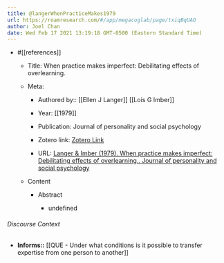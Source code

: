 ```yaml
---
title: @langerWhenPracticeMakes1979
url: https://roamresearch.com/#/app/megacoglab/page/txiqBqUAO
author: Joel Chan
date: Wed Feb 17 2021 13:19:18 GMT-0500 (Eastern Standard Time)
---
```


- #[[references]]

    - Title: When practice makes imperfect: Debilitating effects of overlearning.

    - Meta:

        - Authored by:: [[Ellen J Langer]] [[Lois G Imber]]

        - Year: [[1979]]

        - Publication: Journal of personality and social psychology

        - Zotero link: [Zotero Link](zotero://select/items/7_TIDFZKZE)

        - URL: [Langer & Imber (1979). When practice makes imperfect: Debilitating effects of overlearning.. Journal of personality and social psychology](undefined)

    - Content

        - Abstract

            - undefined

###### Discourse Context

- **Informs::** [[QUE - Under what conditions is it possible to transfer expertise from one person to another]]
